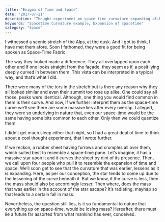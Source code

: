 ```yaml
---
title: "Enigma of Time and Space"
date: "2017-07-21"
description: "Thought experiment on space time curvature expanding alike a bedsheet being pulled from corners and my questions related to that"
keywords: "Spacetime Curvature example, Expansion of spacetime"
category: "Space"
---
```


I witnessed a scenic stretch of the Alps, at the dusk. And I got to think, I have met them afore. Soon I fathomed, they were a good fit for being spoken as Space-Time Fabric.

The way they looked made a difference. They all overlapped upon each other and if one looks straight from the façade, they seem as if, a posit lying deeply curved in between them. This vista can be interpreted in a typical way, and that’s what I did.

There were many of the tors in the stretch but is there any reason why they all looked similar and even their summit too rose up alike. One could say all those, peaks were identical. Although, one thing you would find common in them is their curve. And now, if we further interpret them as the space-time curve we’ll see there are some massive lies after every overlap. I alleged, they were so underlying in nature that, even our space-time would be the same having some bits common to each other. Only then we could quantize them.

I didn’t get much sleep either that night, so I had a great deal of time to think about a cool thought experiment, that I wrote further.

If we reckon, a rubber sheet having furrows and crumples all over them, which suited best to resemble a space-time pane. Let’s imagine, it has a massive star upon it and it curves the sheet by dint of its presence. Then, we call upon four people who pull it to resemble the expansion of time and space. We’ll soon get to see that the curvature that was earlier, lessens as it is expanding. Here, as per our conception, the star tends to come up due to the lessening of the curve beneath it. But we know, if the curve is less, then the mass should also be accordingly lesser. Then where, does the mass that was earlier in the account of the star escape? It’s radiating, mayhap so that leads to a certain fall in mass.

Nevertheless, the question still lies, is it so fundamental to nature that everything up on space-time, would be losing mass? Hereafter, there must lie a future far assorted from what mankind has ever, conceived.
